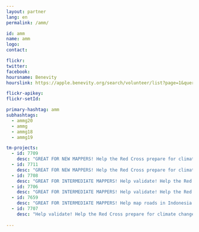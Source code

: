 ```yaml
---
layout: partner
lang: en
permalink: /amm/

id: amm
name: amm
logo: 
contact: 

flickr: 
twitter: 
facebook: 
hoursname: Benevity
hourslink: https://apple.benevity.org/search/volunteer/list?page=1&query=missing%20maps&layout=list

flickr-apikey: 
flickr-setId: 

primary-hashtag: amm
subhashtags:
  - ammg20
  - ammg
  - ammg18
  - ammg19

tm-projects:
  - id: 7709
    desc: "GREAT FOR NEW MAPPERS! Help the Red Cross prepare for climate change related disasters by mapping buildings in Indonesia. We are helping reduce risk with each building we map!" 
  - id: 7711
    desc: "GREAT FOR NEW MAPPERS! Help the Red Cross prepare for climate change related disasters by mapping buildings in Indonesia. We are helping reduce risk with each building we map!"     
  - id: 7708
    desc: "GREAT FOR INTERMEDIATE MAPPERS! Help validate! Help the Red Cross prepare for climate change related disasters by mapping buildings in Indonesia. We are helping reduce risk with each building we map!"     
  - id: 7706
    desc: "GREAT FOR INTERMEDIATE MAPPERS! Help validate! Help the Red Cross prepare for climate change related disasters by mapping buildings in Indonesia. We are helping reduce risk with each building we map!" 
  - id: 7659
    desc: "GREAT FOR INTERMEDIATE MAPPERS! Help map roads in Indonesia in area area at risk of climate change related disasters."   
  - id: 7707
    desc: "Help validate! Help the Red Cross prepare for climate change related disasters by mapping buildings in Indonesia. We are helping reduce risk with each building we map!"     
    
---
```

